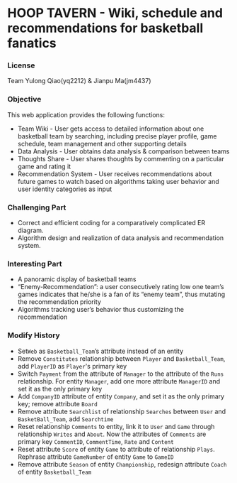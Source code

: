 # HOOP TAVERN - Wiki, schedule and recommendations  for basketball fanatics
### License

Team Yulong Qiao(yq2212) & Jianpu Ma(jm4437)

### Objective
This web application provides the following functions:
 - Team Wiki - User gets access to detailed information about one basketball team by searching, including precise player profile, game schedule, team management and other supporting details
 - Data Analysis - User obtains data analysis & comparison between teams
 - Thoughts Share - User shares thoughts by commenting on a particular game and rating it
 - Recommendation System - User receives recommendations about future games to watch based on algorithms taking user behavior and user identity categories as input

### Challenging Part

 - Correct and efficient coding for a comparatively complicated ER diagram.
 - Algorithm design and realization of data analysis and recommendation system.

### Interesting Part

 - A panoramic display of basketball teams
 - “Enemy-Recommendation”: a user consecutively rating low one team’s games indicates that he/she is a fan of  its “enemy team”, thus mutating the recommendation priority
 - Algorithms tracking user’s behavior thus customizing the recommendation

### Modify History

 - Set`Web` as `Basketball_Team`’s attribute instead of an entity
 - Remove `Constitutes` relationship between `Player` and `Basketball_Team`, add `PlayerID` as `Player`'s primary key
 - Switch `Payment` from the attribute of `Manager` to the attribute of the `Runs` relationship. For entity `Manager`, add one more attribute `ManagerID` and set it as the only primary key
 - Add `CompanyID` attribute of entity `Company`, and set it as the only primary key; remove attribute `Board`
 - Remove attribute `Searchlist` of relationship `Searches` between `User` and `BasketBall_Team`, add `Searchtime`
 - Reset relationship `Comments` to entity, link it to `User` and `Game` through relationship `Writes` and `About`. Now the attributes of `Comments` are primary key `CommentID`, `CommentTime`, `Rate` and `Content`
 - Reset attribute `Score` of entity `Game` to attribute of relationship `Plays`. Rephrase attribute `GameNumber` of entity `Game` to `GameID`
 - Remove attribute `Season` of entity `Championship`, redesign attribute `Coach` of entity `Basketball_Team`












 

